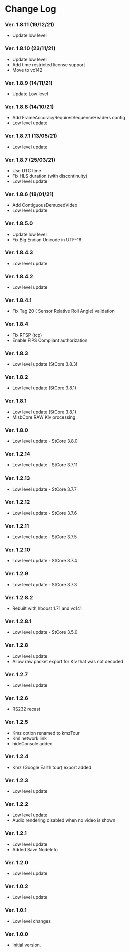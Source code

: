 Change Log
==========

### Ver. 1.8.11 (19/12/21)
- Update low level

### Ver. 1.8.10 (23/11/21)
- Update low level
- Add time restricted license support
- Move to vc142

### Ver. 1.8.9 (14/11/21)
- Update Low level

### Ver. 1.8.8 (14/10/21)
- Add FrameAccuracyRequiresSequenceHeaders config 
- Low level update

### Ver. 1.8.7.1 (13/05/21)
- Low level update

### Ver. 1.8.7 (25/03/21)
- Use UTC time
- Fix HLS duration (with discontinuity) 
- Low level update

### Ver. 1.8.6 (18/01/21)
- Add ContiguousDemuxedVideo
- Low level update

### Ver. 1.8.5.0
- Update low level
- Fix Big Endian Unicode in UTF-16

### Ver. 1.8.4.3
- Low level update

### Ver. 1.8.4.2
- Low level update

### Ver. 1.8.4.1
- Fix Tag 20 ( Sensor Relative Roll Angle) validation

### Ver. 1.8.4
- Fix RTSP (tcp)
- Enable FIPS Compliant authorization

### Ver. 1.8.3
- Low level update (StCore 3.8.3)

### Ver. 1.8.2
- Low level update (StCore 3.8.1)

### Ver. 1.8.1
- Low level update (StCore 3.8.1)
- MisbCore RAW Klv processing

### Ver. 1.8.0
- Low level update - StCore 3.8.0

### Ver. 1.2.14
- Low level update - StCore 3.7.11

### Ver. 1.2.13
- Low level update - StCore 3.7.7

### Ver. 1.2.12
- Low level update - StCore 3.7.6

### Ver. 1.2.11 
- Low level update - StCore 3.7.5

### Ver. 1.2.10 
- Low level update - StCore 3.7.4

### Ver. 1.2.9 
- Low level update - StCore 3.7.3

### Ver. 1.2.8.2 
- Rebuilt with hboost 1.71 and vc141

### Ver. 1.2.8.1 
- Low level update - StCore 3.5.0

### Ver. 1.2.8
- Low level update
- Allow raw packet export for Klv that was not decoded

### Ver. 1.2.7
- Low level update

### Ver. 1.2.6
- RS232 recast

### Ver. 1.2.5
- Kmz option renamed to kmzTour
- Kml network link
- hideConsole added

### Ver. 1.2.4
- Kmz (Google Earth tour) export added

### Ver. 1.2.3
- Low level update

### Ver. 1.2.2
- Low level update
- Audio rendering disabled when no video is shown

### Ver. 1.2.1
- Low level update
- Added Save NodeInfo

### Ver. 1.2.0
- Low level update

### Ver. 1.0.2
- Low level update

### Ver. 1.0.1
- Low level changes


### Ver. 1.0.0
- Initial version.



    
